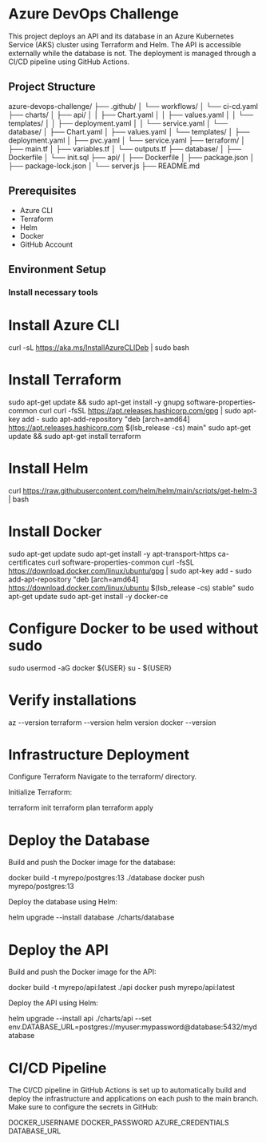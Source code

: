 # Azure DevOps Challenge

This project deploys an API and its database in an Azure Kubernetes Service (AKS) cluster using Terraform and Helm. The API is accessible externally while the database is not. The deployment is managed through a CI/CD pipeline using GitHub Actions.

## Project Structure

azure-devops-challenge/
├── .github/
│ └── workflows/
│ └── ci-cd.yaml
├── charts/
│ ├── api/
│ │ ├── Chart.yaml
│ │ ├── values.yaml
│ │ └── templates/
│ │ ├── deployment.yaml
│ │ └── service.yaml
│ └── database/
│ ├── Chart.yaml
│ ├── values.yaml
│ └── templates/
│ ├── deployment.yaml
│ ├── pvc.yaml
│ └── service.yaml
├── terraform/
│ ├── main.tf
│ ├── variables.tf
│ └── outputs.tf
├── database/
│ ├── Dockerfile
│ └── init.sql
├── api/
│ ├── Dockerfile
│ ├── package.json
│ ├── package-lock.json
│ └── server.js
├── README.md


## Prerequisites

- Azure CLI
- Terraform
- Helm
- Docker
- GitHub Account

## Environment Setup

### Install necessary tools


# Install Azure CLI
curl -sL https://aka.ms/InstallAzureCLIDeb | sudo bash

# Install Terraform
sudo apt-get update && sudo apt-get install -y gnupg software-properties-common curl
curl -fsSL https://apt.releases.hashicorp.com/gpg | sudo apt-key add -
sudo apt-add-repository "deb [arch=amd64] https://apt.releases.hashicorp.com $(lsb_release -cs) main"
sudo apt-get update && sudo apt-get install terraform

# Install Helm
curl https://raw.githubusercontent.com/helm/helm/main/scripts/get-helm-3 | bash

# Install Docker
sudo apt-get update
sudo apt-get install -y apt-transport-https ca-certificates curl software-properties-common
curl -fsSL https://download.docker.com/linux/ubuntu/gpg | sudo apt-key add -
sudo add-apt-repository "deb [arch=amd64] https://download.docker.com/linux/ubuntu $(lsb_release -cs) stable"
sudo apt-get update
sudo apt-get install -y docker-ce

# Configure Docker to be used without sudo
sudo usermod -aG docker ${USER}
su - ${USER}

# Verify installations
az --version
terraform --version
helm version
docker --version

# Infrastructure Deployment
Configure Terraform
Navigate to the terraform/ directory.

Initialize Terraform:

terraform init
terraform plan
terraform apply

# Deploy the Database
Build and push the Docker image for the database:

docker build -t myrepo/postgres:13 ./database
docker push myrepo/postgres:13

Deploy the database using Helm:

helm upgrade --install database ./charts/database

# Deploy the API

Build and push the Docker image for the API:

docker build -t myrepo/api:latest ./api
docker push myrepo/api:latest

Deploy the API using Helm:

helm upgrade --install api ./charts/api --set env.DATABASE_URL=postgres://myuser:mypassword@database:5432/mydatabase


# CI/CD Pipeline
The CI/CD pipeline in GitHub Actions is set up to automatically build and deploy the infrastructure and applications on each push to the main branch. Make sure to configure the secrets in GitHub:

DOCKER_USERNAME
DOCKER_PASSWORD
AZURE_CREDENTIALS
DATABASE_URL